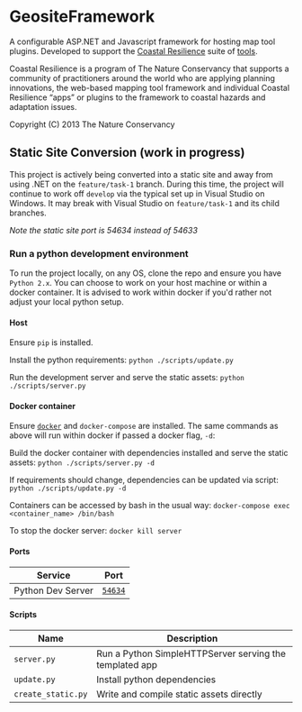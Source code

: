 GeositeFramework
================
A configurable ASP.NET and Javascript framework for hosting map tool plugins.  Developed to support the [Coastal Resilience](http://coastalresilience.org/) suite of [tools](http://maps.coastalresilience.org/network/).  

Coastal Resilience is a program of The Nature Conservancy that supports a community of practitioners around the world who are applying planning innovations, the web-based mapping tool framework and individual Coastal Resilience “apps” or plugins to the framework to coastal hazards and adaptation issues. 

Copyright (C) 2013 The Nature Conservancy


## Static Site Conversion (**work in progress**)
This project is actively being converted into a static site and away from using .NET on the `feature/task-1` branch. During this time, the project will continue to work off `develop` via the typical set up in Visual Studio on Windows. It may break with Visual Studio on `feature/task-1` and its child branches.

*Note the static site port is 54634 instead of 54633*

### Run a python development environment
To run the project locally, on any OS, clone the repo and ensure you have `Python 2.x`. You can choose to work on your host machine or within a docker container. It is advised to work within docker if you'd rather not adjust your local python setup.

#### Host
Ensure `pip` is installed.

Install the python requirements:
`python ./scripts/update.py`

Run the development server and serve the static assets:
`python ./scripts/server.py`


#### Docker container
Ensure [`docker`](https://www.docker.com/) and `docker-compose` are installed.
The same commands as above will run within docker if passed a docker flag, `-d`:

Build the docker container with dependencies installed and serve the static assets:
`python ./scripts/server.py -d`

If requirements should change, dependencies can be updated via script:
`python ./scripts/update.py -d`

Containers can be accessed by bash in the usual way:
`docker-compose exec <container_name> /bin/bash`

To stop the docker server:
`docker kill server`

#### Ports

| Service            | Port                              |
| ------------------ | --------------------------------- |
| Python Dev Server  | [`54634`](http://localhost:54634) |

#### Scripts

| Name               | Description                                                   |
| ------------------ | ------------------------------------------------------------- |
| `server.py`        | Run a Python SimpleHTTPServer serving the templated app       |
| `update.py`        | Install python dependencies                                   |
| `create_static.py` | Write and compile static assets directly                      |